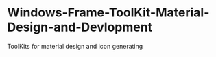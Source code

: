 # Windows-Frame-ToolKit-Material-Design-and-Devlopment
ToolKits for material design and icon generating
